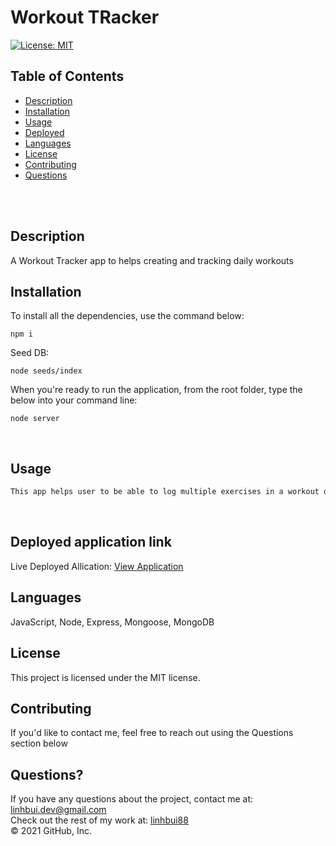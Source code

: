 # Workout TRacker<br />

[![License: MIT](https://img.shields.io/badge/License-MIT-yellow.svg)](https://opensource.org/licenses/MIT) <br />

## Table of Contents 

- [Description](#description)
- [Installation](#installation)
- [Usage](#usage)
- [Deployed](#deployedapplicationlink)
- [Languages](#languages)
- [License](#license)
- [Contributing](#contributing)
- [Questions](#questions)

<br />
<br />

## Description
A Workout Tracker app to helps creating and tracking daily workouts

## Installation
To install all the dependencies, use the command below:
```
npm i
```
Seed DB:
```
node seeds/index
```
When you're ready to run the application, from the root folder, type the below into your command line:
```
node server
```
<br />

## Usage

```md
This app helps user to be able to log multiple exercises in a workout on a given day. The User should also be able to track the name, type, weight, sets, reps, and duration of exercise. If the exercise is a cardio exercise, they should be able to track their distance traveled.

```
<br/>


## Deployed application link
Live Deployed Allication: [View Application](https://linh-workout-tracker.herokuapp.com/)<br/>


## Languages

JavaScript, Node, Express, Mongoose, MongoDB<br />

## License

  This project is licensed under the MIT license. <br />
  
## Contributing

If you'd like to contact me, feel free to reach out using the Questions section below<br />

## Questions?

If you have any questions about the project, contact me at: 
linhbui.dev@gmail.com <br />
Check out the rest of my work at: 
[linhbui88](https://github.com/Linhbui88) <br />
© 2021 GitHub, Inc.

